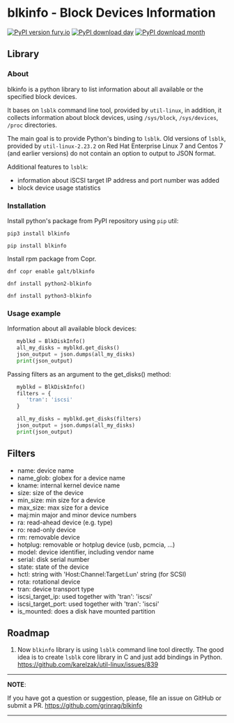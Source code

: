 # blkinfo - Block Devices Information

[![PyPI version fury.io](https://badge.fury.io/py/blkinfo.svg)](https://pypi.python.org/pypi/blkinfo/)  [![PyPI download day](https://img.shields.io/pypi/dd/blkinfo)](https://pypi.python.org/pypi/blkinfo/)  [![PyPI download month](https://img.shields.io/pypi/dm/blkinfo)](https://pypi.python.org/pypi/blkinfo/)


## Library

### About

blkinfo is a python library to list information about all available or the specified block devices.

It bases on `lsblk` command line tool, provided by `util-linux`, in addition, it collects information about block
devices, using `/sys/block`, `/sys/devices`, `/proc` directories.

The main goal is to provide Python's binding to `lsblk`. Old versions of `lsblk`, provided by `util-linux-2.23.2` on
Red Hat Enterprise Linux 7 and Centos 7 (and earlier versions) do not contain an option to output to JSON format.

Additional features to `lsblk`:

- information about iSCSI target IP address and port number was added
- block device usage statistics

### Installation

Install python's package from PyPI repository using `pip` util:

```
pip3 install blkinfo

pip install blkinfo
```


Install rpm package from Copr.

```
dnf copr enable galt/blkinfo

dnf install python2-blkinfo

dnf install python3-blkinfo
```


### Usage example


Information about all available block devices:

```python
   myblkd = BlkDiskInfo()
   all_my_disks = myblkd.get_disks()
   json_output = json.dumps(all_my_disks)
   print(json_output)
```


Passing filters as an argument to the get_disks() method:

```python
   myblkd = BlkDiskInfo()
   filters = {
      'tran': 'iscsi'
   }

   all_my_disks = myblkd.get_disks(filters)
   json_output = json.dumps(all_my_disks)
   print(json_output)
```



## Filters


-    name:      device name
-    name_glob:  globex for a device name
-    kname:      internal kernel device name
-    size:       size of the device
-    min_size:   min size for a device
-    max_size:   max size for a device
-    maj:min     major and minor device numbers
-    ra:         read-ahead device (e.g. type)
-    ro:         read-only device
-    rm:         removable device
-    hotplug:    removable or hotplug device (usb, pcmcia, ...)
-    model:      device identifier, including vendor name
-    serial:     disk serial number
-    state:      state of the device
-    hctl:       string with 'Host:Channel:Target:Lun' string (for SCSI)
-    rota:       rotational device
-    tran:       device transport type
-    iscsi_target_ip:      used together with 'tran': 'iscsi'
-    iscsi_target_port:    used together with 'tran': 'iscsi'
-    is_mounted:           does a disk have mounted partition



## Roadmap

1. Now `blkinfo` library is using `lsblk` command line tool directly.
   The good idea is to create `lsblk` core library in C and just add bindings in Python.
   https://github.com/karelzak/util-linux/issues/839



---
**NOTE**:

 If you have got a question or suggestion, please, file an issue on
GitHub or submit a PR. https://github.com/grinrag/blkinfo

---
